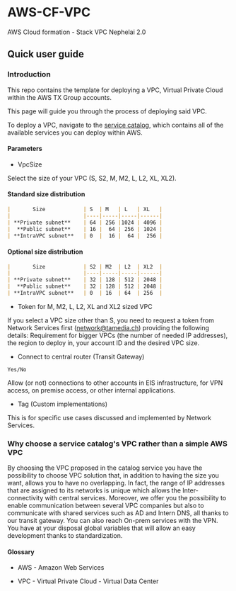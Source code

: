
# AWS-CF-VPC

AWS Cloud formation - Stack VPC Nephelai 2.0

  

## Quick user guide

  

### Introduction

  

This repo contains the template for deploying a VPC, Virtual Private Cloud within the AWS TX Group accounts.

  

This page will guide you through the process of deploying said VPC.

  

To deploy a VPC, navigate to the <a  href="./serviceCatalog.md">service catalog</a>, which contains all of the available services you can deploy within AWS.

  

#### Parameters

  

- VpcSize

Select the size of your VPC (S, S2, M, M2, L, L2, XL, XL2).

  

#### Standard size distribution

 ```markdown
|       Size            | S  | M   | L   | XL   |
|                       |----|-----|-----|------|
| **Private subnet**    | 64 | 256 |1024 | 4096 |
|  **Public subnet**    | 16 |  64 | 256 | 1024 |
| **IntraVPC subnet**   | 0  |  16 |  64 |  256 |
 ```
  

#### Optional size distribution
  ```markdown
|       Size            | S2 | M2  | L2  | XL2  |
|                       |----|-----|-----|------|
| **Private subnet**    | 32 | 128 | 512 | 2048 |
|  **Public subnet**    | 32 | 128 | 512 | 2048 |
| **IntraVPC subnet**   | 0  | 16  | 64  | 256  |
```

- Token for M, M2, L, L2, XL and XL2 sized VPC

  

If you select a VPC size other than S, you need to request a token from Network Services first (network@tamedia.ch) providing the following details: Requirement for bigger VPCs (the number of needed IP addresses), the region to deploy in, your account ID and the desired VPC size.

  

-  Connect to central router (Transit Gateway)

`Yes/No`

  

Allow (or not) connections to other accounts in EIS infrastructure, for VPN access, on premise access, or other internal applications.


  

- Tag (Custom implementations)

This is for specific use cases discussed and implemented by Network Services.

  
### Why choose a service catalog's VPC rather than a simple AWS VPC

By choosing the VPC proposed in the catalog service you have the possibility to choose VPC solution that, in addition to having the size you want, allows you to have no overlapping. In fact, the range of IP addresses that are assigned to its networks is unique which allows the Inter-connectivity with central services. Moreover, we offer you the possibility to enable communication between several VPC companies but also to communicate with shared services such as AD and Intern DNS, all thanks to our transit gateway.  You can also reach On-prem services with the VPN. You have at your disposal global variables that will allow an easy development thanks to standardization.

#### Glossary

- AWS - Amazon Web Services

- VPC - Virtual Private Cloud - Virtual Data Center